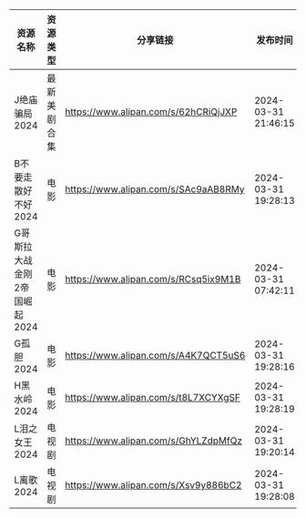 | 资源名称              | 资源类型   | 分享链接                                 | 发布时间                |
| ----------------- | ------ | ------------------------------------ | ------------------- |
| J绝庙骗局2024         | 最新美剧合集 | https://www.alipan.com/s/62hCRiQjJXP | 2024-03-31 21:46:15 |
| B不要走散好不好2024      | 电影     | https://www.alipan.com/s/SAc9aAB8RMy | 2024-03-31 19:28:13 |
| G哥斯拉大战金刚2帝国崛起2024 | 电影     | https://www.alipan.com/s/RCsq5ix9M1B | 2024-03-31 07:42:11 |
| G孤胆2024           | 电影     | https://www.alipan.com/s/A4K7QCT5uS6 | 2024-03-31 19:28:16 |
| H黑水岭2024          | 电影     | https://www.alipan.com/s/t8L7XCYXgSF | 2024-03-31 19:28:19 |
| L泪之女王2024         | 电视剧    | https://www.alipan.com/s/GhYLZdpMfQz | 2024-03-31 19:20:14 |
| L离歌2024           | 电视剧    | https://www.alipan.com/s/Xsv9y886bC2 | 2024-03-31 19:28:08 |
